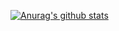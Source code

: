 [![Anurag's github stats](https://github-readme-stats.vercel.app/api?username=Moonjunyoung)](https://github.com/anuraghazra/github-readme-stats)
